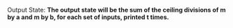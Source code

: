 Output State: **The output state will be the sum of the ceiling divisions of m by a and m by b, for each set of inputs, printed t times.**
